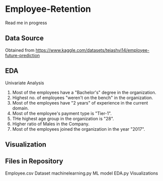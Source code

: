 # Employee-Retention
Read me in progress
## Data Source
Obtained from https://www.kaggle.com/datasets/tejashvi14/employee-future-prediction 

## EDA
Univariate Analysis
1. Most of the employees have a "Bachelor's" degree in the organization.
2. Highest no. of employees "weren't on the bench" in the organization.
3. Most of the employees have "2 years" of experience in the current domain.
4. Most of the employee's payment type is "Tier-1".
5. THe highest age group in the organization is "28".
6. Higher ratio of Males in the Company.
7. Most of the employees joined the organization in the year "2017".
## Visualization 


## Files in Repository
Employee.csv Dataset
machinelearning.py ML model
EDA.py Visualizations
